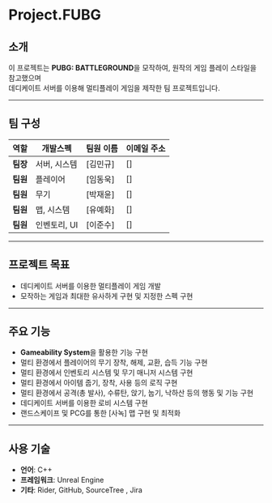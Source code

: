 # Project.FUBG

## 소개
이 프로젝트는 **PUBG: BATTLEGROUND**을 모작하여, 원작의 게임 플레이 스타일을 참고했으며  
데디케이트 서버를 이용해 멀티플레이 게임을 제작한 팀 프로젝트입니다.


---

## 팀 구성

| 역할        |개발스펙| 팀원 이름     | 이메일 주소               |
|-------------|--------|-------------------|---------------------------|
| **팀장**    | 서버, 시스템 | [김민규]           | []          |
| **팀원**    | 플레이어 | [임동욱]           | []           |
| **팀원**    | 무기 | [박재윤]             | []           |
| **팀원**    | 맵, 시스템| [유예화]             | []           |
| **팀원**    | 인벤토리, UI| [이준수]             | []           |

---

## 프로젝트 목표
- 데디케이트 서버를 이용한 멀티플레이 게임 개발
- 모작하는 게임과 최대한 유사하게 구현 및 지정한 스펙 구현

---

## 주요 기능
- **Gameability System**을 활용한 기능 구현
- 멀티 환경에서 플레이어의 무기 장착, 해제, 교환, 습득 기능 구현
- 멀티 환경에서 인벤토리 시스템 및 무기 매니저 시스템 구현
- 멀티 환경에서 아이템 줍기, 장착, 사용 등의 로직 구현
- 멀티 환경에서 공격(총 발사), 수류탄, 앉기, 눕기, 낙하산 등의 행동 및 기능 구현
- 데디케이트 서버를 이용한 로비 시스템 구현
- 랜드스케이프 및 PCG를 통한 [사녹] 맵 구현 및 최적화

  
---

## 사용 기술
- **언어**: C++
- **프레임워크**: Unreal Engine
- **기타**: Rider, GitHub, SourceTree , Jira
